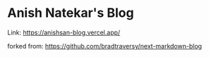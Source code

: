 # Anish Natekar's Blog
Link: https://anishsan-blog.vercel.app/

forked from: https://github.com/bradtraversy/next-markdown-blog
